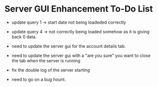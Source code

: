 # Server GUI Enhancement To-Do List

- update query 1 -> start date not being loadeded correctly

- update query 4 -> not correctly being loaded somehow as it is giving back 0 data. 

- need to update the server gui for the account details tab. 

- need to update the server gui with a "are you sure" you want to close the tab when the server is running

- fix the double log of the server starting

- need to go on a bug hount.





